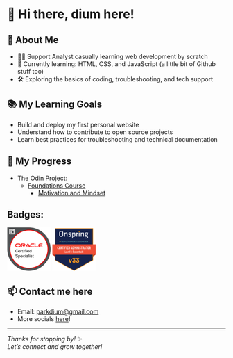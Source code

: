 # 👋 Hi there, dium here!

## 🌱 About Me
- 🧑‍💻 Support Analyst casually learning web development by scratch
- 🚀 Currently learning: HTML, CSS, and JavaScript (a little bit of Github stuff too)
- 🛠️ Exploring the basics of coding, troubleshooting, and tech support

## 📚 My Learning Goals
- Build and deploy my first personal website
- Understand how to contribute to open source projects
- Learn best practices for troubleshooting and technical documentation

## 📖 My Progress
- The Odin Project:
     - <a href="images/https://www.theodinproject.com/paths/foundations/courses/foundations">Foundations Course</a>
          - <a href="images/https://www.theodinproject.com/lessons/foundations-motivation-and-mindset">Motivation and Mindset</a>

## Badges:
<img src="Oracle-Certification-badge_OC-Specialist600X600.png" width="100" alt="Oracle Global Human Resources Cloud 2019 Certified Implementation Specialist"/> <img src="onspring-badge-58626.png" width="100" alt="Certified Onspring Administrator - Level 1: Essentials"/>

## 📫 Contact me here
- Email: parkdium@gmail.com
- More socials <a href="https://bento.me/dium">here</a>!
  
---

_Thanks for stopping by!_ ✨  
_Let’s connect and grow together!_

